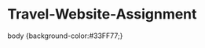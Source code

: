 # Travel-Website-Assignment
<!DOCTYPE html>
<html>
<head>
<body>
<stlye>
  body {background-color:#33FF77;}
</stlye>
